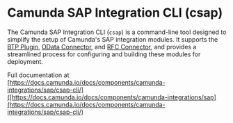 # Camunda SAP Integration CLI (csap)

The Camunda SAP Integration CLI (`csap`) is a command-line tool designed to simplify the setup of Camunda's SAP integration modules. It supports the [BTP Plugin](https://github.com/camunda/sap-btp-plugin), [OData Connector](https://github.com/camunda/sap-odata-connector), and [RFC Connector](https://github.com/camunda/sap-rfc-connector), and provides a streamlined process for configuring and building these modules for deployment.

Full documentation at [https://docs.camunda.io/docs/components/camunda-integrations/sap/csap-cli/]([https://docs.camunda.io/docs/components/camunda-integrations/sap](https://docs.camunda.io/docs/components/camunda-integrations/sap/csap-cli/)
